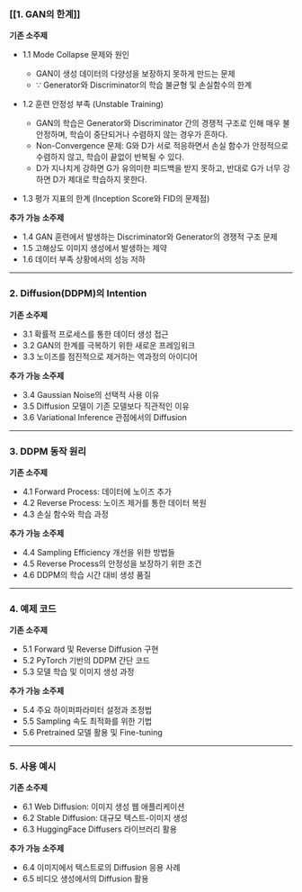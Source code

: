 ### [[1. GAN의 한계]]

**기존 소주제**

- 1.1 Mode Collapse 문제와 원인
	- GAN이 생성 데이터의 다양성을 보장하지 못하게 만드는 문제
	- $\because$ Generator와 Discriminator의 학습 불균형 및 손실함수의 한계

- 1.2 훈련 안정성 부족 (Unstable Training)
	- GAN의 학습은 Generator와 Discriminator 간의 경쟁적 구조로 인해 매우 불안정하며, 학습이 중단되거나 수렴하지 않는 경우가 흔하다.
	- Non-Convergence 문제: G와 D가 서로 적응하면서 손실 함수가 안정적으로 수렴하지 않고, 학습이 끝없이 반복될 수 있다.
	- D가 지나치게 강하면 G가 유의미한 피드백을 받지 못하고, 반대로 G가 너무 강하면 D가 제대로 학습하지 못한다.
- 1.3 평가 지표의 한계 (Inception Score와 FID의 문제점)

**추가 가능 소주제**

- 1.4 GAN 훈련에서 발생하는 Discriminator와 Generator의 경쟁적 구조 문제
- 1.5 고해상도 이미지 생성에서 발생하는 제약
- 1.6 데이터 부족 상황에서의 성능 저하

---

### 2. Diffusion(DDPM)의 Intention

**기존 소주제**

- 3.1 확률적 프로세스를 통한 데이터 생성 접근
- 3.2 GAN의 한계를 극복하기 위한 새로운 프레임워크
- 3.3 노이즈를 점진적으로 제거하는 역과정의 아이디어

**추가 가능 소주제**

- 3.4 Gaussian Noise의 선택적 사용 이유
- 3.5 Diffusion 모델이 기존 모델보다 직관적인 이유
- 3.6 Variational Inference 관점에서의 Diffusion

---

### 3. DDPM 동작 원리

**기존 소주제**

- 4.1 Forward Process: 데이터에 노이즈 추가
- 4.2 Reverse Process: 노이즈 제거를 통한 데이터 복원
- 4.3 손실 함수와 학습 과정

**추가 가능 소주제**

- 4.4 Sampling Efficiency 개선을 위한 방법들
- 4.5 Reverse Process의 안정성을 보장하기 위한 조건
- 4.6 DDPM의 학습 시간 대비 생성 품질

---

### 4. 예제 코드

**기존 소주제**

- 5.1 Forward 및 Reverse Diffusion 구현
- 5.2 PyTorch 기반의 DDPM 간단 코드
- 5.3 모델 학습 및 이미지 생성 과정

**추가 가능 소주제**

- 5.4 주요 하이퍼파라미터 설정과 조정법
- 5.5 Sampling 속도 최적화를 위한 기법
- 5.6 Pretrained 모델 활용 및 Fine-tuning

---

### 5. 사용 예시

**기존 소주제**

- 6.1 Web Diffusion: 이미지 생성 웹 애플리케이션
- 6.2 Stable Diffusion: 대규모 텍스트-이미지 생성
- 6.3 HuggingFace Diffusers 라이브러리 활용

**추가 가능 소주제**

- 6.4 이미지에서 텍스트로의 Diffusion 응용 사례
- 6.5 비디오 생성에서의 Diffusion 활용
